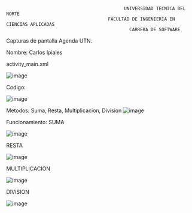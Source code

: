                                                 UNIVERSIDAD TÉCNICA DEL NORTE
                                          FACULTAD DE INGENIERÍA EN CIENCIAS APLICADAS
                                                  CARRERA DE SOFTWARE                                                            
                                                                 
Capturas de pantalla Agenda UTN.

Nombre: Carlos Ipiales 

activity_main.xml

![image](https://github.com/carlosipiales24/AppCalculadora_IpialesCarlos/assets/138538384/00533639-0c11-46a3-bb08-6b800988d8c1)

Codigo: 

![image](https://github.com/carlosipiales24/AppCalculadora_IpialesCarlos/assets/138538384/98e0df40-30ab-4752-adec-2e73d384554d)

Metodos: Suma, Resta, Multiplicacion, Division 
![image](https://github.com/carlosipiales24/AppCalculadora_IpialesCarlos/assets/138538384/093f2c0a-9c5a-4460-a925-8c13e6341db4)

Funcionamiento:
SUMA

![image](https://github.com/carlosipiales24/AppCalculadora_IpialesCarlos/assets/138538384/d3c710bf-326b-47a6-ba31-1b1ebf1342c7) 

RESTA

![image](https://github.com/carlosipiales24/AppCalculadora_IpialesCarlos/assets/138538384/59a5b080-5510-418c-af59-45b58869ef04)

MULTIPLICACION

![image](https://github.com/carlosipiales24/AppCalculadora_IpialesCarlos/assets/138538384/f0eaac49-8c71-4f16-9a90-377c0641a54b)

DIVISION

![image](https://github.com/carlosipiales24/AppCalculadora_IpialesCarlos/assets/138538384/c824ac01-2621-4e3d-94af-a435cc81d7bc)

